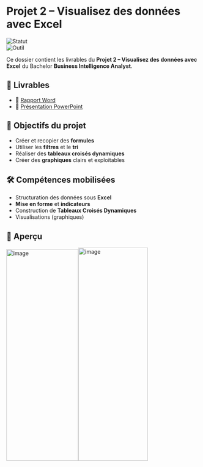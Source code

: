 # Projet 2 – Visualisez des données avec Excel

![Statut](https://img.shields.io/badge/Projet-Terminé-brightgreen)  
![Outil](https://img.shields.io/badge/Outil-Excel-blue)

Ce dossier contient les livrables du **Projet 2 – Visualisez des données avec Excel** du Bachelor **Business Intelligence Analyst**.

## 📑 Livrables
- 📄 [Rapport Word](projets/02-excel-visualisation/Deluy_Leslie_2_rapport_analyse_032025.docx)
- 🎥 [Présentation PowerPoint](projets/02-excel-visualisation/Deluy_Leslie_1_presentation_032025.pptx)

## 🎯 Objectifs du projet
- Créer et recopier des **formules**
- Utiliser les **filtres** et le **tri**
- Réaliser des **tableaux croisés dynamiques**
- Créer des **graphiques** clairs et exploitables

## 🛠 Compétences mobilisées
- Structuration des données sous **Excel**
- **Mise en forme** et **indicateurs**
- Construction de **Tableaux Croisés Dynamiques**
- Visualisations (graphiques)

## 👀 Aperçu
<img width="188" height="554" alt="image" src="https://github.com/user-attachments/assets/214176d4-63fb-49bf-a5d8-7c68c7ee9c55" /><img width="182" height="558" alt="image" src="https://github.com/user-attachments/assets/a0451c73-8a93-4c21-956a-b4146c29dd9f" />


